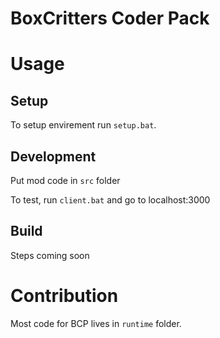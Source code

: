 # BoxCritters Coder Pack

# Usage
## Setup
To setup envirement run `setup.bat`.
## Development
Put mod code in `src` folder

To test, run `client.bat` and go to localhost:3000

## Build
Steps coming soon

# Contribution
Most code for BCP lives in `runtime` folder.